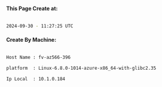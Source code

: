 
   
#### This Page Create at:

```bash

2024-09-30 - 11:27:25 UTC

```

#### Create By Machine:

```bash

Host Name : fv-az566-396

platform  : Linux-6.8.0-1014-azure-x86_64-with-glibc2.35

Ip Local  : 10.1.0.184

```

